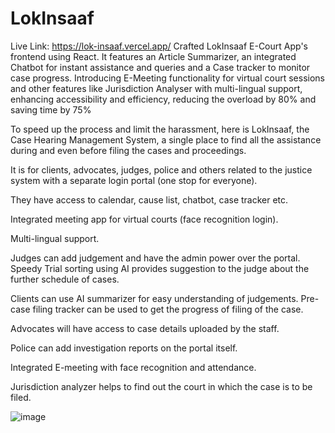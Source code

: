 # LokInsaaf


Live Link: https://lok-insaaf.vercel.app/
Crafted LokInsaaf E-Court App's frontend using React. It features an Article Summarizer, an integrated Chatbot for instant assistance and queries and a Case tracker to monitor case progress. Introducing E-Meeting functionality for virtual court sessions and other features like Jurisdiction Analyser with multi-lingual support, enhancing accessibility and efficiency, reducing the overload by 80\% and saving time by 75%

To speed up the process and limit the harassment, here is LokInsaaf, the Case Hearing Management System, a single place to find all the assistance during and even before filing the cases and proceedings.

It is for clients, advocates, judges, police and others related to the justice system with a separate login portal (one stop for everyone).

They have access to calendar, cause list, chatbot, case tracker etc.

Integrated meeting app for virtual courts (face recognition login).

Multi-lingual support.

Judges can add judgement and have the admin power over the portal. Speedy Trial sorting using AI provides suggestion to the judge about the further schedule of cases.

Clients can use AI summarizer for easy understanding of judgements. Pre-case filing tracker can be used to get the progress of filing of the case.

Advocates will have access to case details uploaded by the staff.

Police can add investigation reports on the portal itself.

Integrated E-meeting with face recognition and attendance.

Jurisdiction analyzer helps to find out the court in which the case is to be filed.

![image](https://github.com/Yakshit-Khurana/LokInsaaf/assets/76546067/13e7ae80-17f7-4b86-89d4-a0ab8768c3d2)
